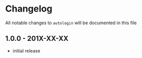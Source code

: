# Changelog

All notable changes to `autologin` will be documented in this file

## 1.0.0 - 201X-XX-XX

- initial release
